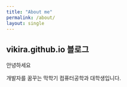 ```yaml
---
title: "About me"
permalink: /about/
layout: single
---
```


## vikira.github.io 블로그

안녕하세요

개발자를 꿈꾸는 막학기 컴퓨터공학과 대학생입니다.
